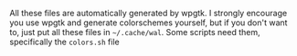 All these files are automatically generated by wpgtk. 
I strongly encourage you use wpgtk and generate colorschemes yourself, but if you don't want to, just put all these files in `~/.cache/wal`.
Some scripts need them, specifically the `colors.sh` file
